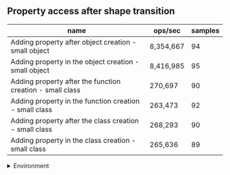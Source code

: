## Property access after shape transition

|name|ops/sec|samples|
|-|-|-|
|Adding property after object creation - small object|8,354,667|94|
|Adding property in the object creation - small object|8,416,985|95|
|Adding property after the function creation - small class|270,697|90|
|Adding property in the function creation - small class|263,473|92|
|Adding property after the class creation - small class|268,293|90|
|Adding property in the class creation - small class|265,636|89|


<details>
<summary>Environment</summary>

* __Machine:__ linux x64 | 4 vCPUs | 7.6GB Mem
* __Run:__ Tue Nov 07 2023 21:45:24 GMT+0000 (Coordinated Universal Time)
</details>

<!--
{"environment":{"platform":"linux","arch":"x64","cpus":4,"totalMemory":7.6085662841796875},"benchmarks":[{"name":"Adding property after object creation - small object","opsSec":8354666.7527443245,"samples":5},{"name":"Adding property in the object creation - small object","opsSec":8416984.942144243,"samples":6},{"name":"Adding property after the function creation - small class","opsSec":270696.9720926825,"samples":3},{"name":"Adding property in the function creation - small class","opsSec":263472.9753830237,"samples":3},{"name":"Adding property after the class creation - small class","opsSec":268292.9104319401,"samples":3},{"name":"Adding property in the class creation - small class","opsSec":265635.53293810494,"samples":3}]}-->
